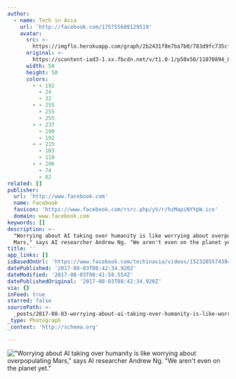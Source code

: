 ```yaml
---
author:
  - name: Tech in Asia
    url: 'http://facebook.com/175755689129519'
    avatar:
      src: >-
        https://imgflo.herokuapp.com/graph/2b2431f8e7ba7b0/783d9fc735cfe87ba8b634aecee1d550/noop.png?input=https%3A%2F%2Fscontent-iad3-1.xx.fbcdn.net%2Fv%2Ft1.0-1%2Fp50x50%2F11070894_896172290421185_8315586254021354588_n.png%3Foh%3D03750021e54a50da41f8711a6433a258%26oe%3D5A35CCB2
      original: >-
        https://scontent-iad3-1.xx.fbcdn.net/v/t1.0-1/p50x50/11070894_896172290421185_8315586254021354588_n.png?oh=03750021e54a50da41f8711a6433a258&oe=5A35CCB2
      width: 50
      height: 50
      colors:
        - - 192
          - 24
          - 32
        - - 255
          - 255
          - 255
        - - 237
          - 190
          - 192
        - - 215
          - 103
          - 110
        - - 206
          - 74
          - 82
related: []
publisher:
  url: 'http://www.facebook.com'
  name: Facebook
  favicon: 'https://www.facebook.com/rsrc.php/yV/r/hzMapiNYYpW.ico'
  domain: www.facebook.com
keywords: []
description: >-
  "Worrying about AI taking over humanity is like worrying about overpopulating
  Mars," says AI researcher Andrew Ng. "We aren't even on the planet yet."
title: ''
app_links: []
isBasedOnUrl: 'https://www.facebook.com/techinasia/videos/1523205574384517/'
datePublished: '2017-08-03T08:42:34.920Z'
dateModified: '2017-08-03T08:41:58.554Z'
datePublishedOriginal: '2017-08-03T08:42:34.920Z'
via: {}
inFeed: true
starred: false
sourcePath: >-
  _posts/2017-08-03-worrying-about-ai-taking-over-humanity-is-like-worrying-abo.md
_type: Photograph
_context: 'http://schema.org'

---
```

!["Worrying about AI taking over humanity is like worrying about overpopulating Mars," says AI researcher Andrew Ng. "We aren't even on the planet yet."](https://scontent-iad3-1.xx.fbcdn.net/v/t15.0-10/p720x720/20625957_1523208871050854_4647713118934269952_n.jpg?oh=2f5cc60cc885c3929c2f4dbd60a71c2b&oe=5A34E9EC)